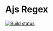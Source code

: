 # Ajs Regex
[![Build status](https://ci.appveyor.com/api/projects/status/07x31tfn8v2jtyg0?svg=true)](https://ci.appveyor.com/project/mrmik78/ajs-regex)
